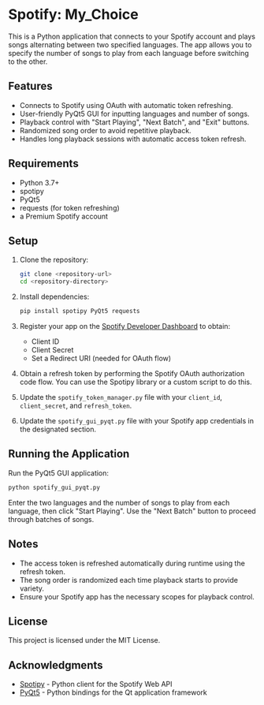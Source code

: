 # Spotify: My_Choice

This is a Python application that connects to your Spotify account and plays songs alternating between two specified languages. The app allows you to specify the number of songs to play from each language before switching to the other.

## Features

- Connects to Spotify using OAuth with automatic token refreshing.
- User-friendly PyQt5 GUI for inputting languages and number of songs.
- Playback control with "Start Playing", "Next Batch", and "Exit" buttons.
- Randomized song order to avoid repetitive playback.
- Handles long playback sessions with automatic access token refresh.

## Requirements

- Python 3.7+
- spotipy
- PyQt5
- requests (for token refreshing)
- a Premium Spotify account

## Setup

1. Clone the repository:

   ```bash
   git clone <repository-url>
   cd <repository-directory>
   ```

2. Install dependencies:

   ```bash
   pip install spotipy PyQt5 requests
   ```

3. Register your app on the [Spotify Developer Dashboard](https://developer.spotify.com/dashboard/applications) to obtain:

   - Client ID
   - Client Secret
   - Set a Redirect URI (needed for OAuth flow)

4. Obtain a refresh token by performing the Spotify OAuth authorization code flow. You can use the Spotipy library or a custom script to do this.

5. Update the `spotify_token_manager.py` file with your `client_id`, `client_secret`, and `refresh_token`.

6. Update the `spotify_gui_pyqt.py` file with your Spotify app credentials in the designated section.

## Running the Application

Run the PyQt5 GUI application:

```bash
python spotify_gui_pyqt.py
```

Enter the two languages and the number of songs to play from each language, then click "Start Playing". Use the "Next Batch" button to proceed through batches of songs.

## Notes

- The access token is refreshed automatically during runtime using the refresh token.
- The song order is randomized each time playback starts to provide variety.
- Ensure your Spotify app has the necessary scopes for playback control.

## License

This project is licensed under the MIT License.

## Acknowledgments

- [Spotipy](https://spotipy.readthedocs.io/en/2.19.0/) - Python client for the Spotify Web API
- [PyQt5](https://www.riverbankcomputing.com/software/pyqt/) - Python bindings for the Qt application framework
